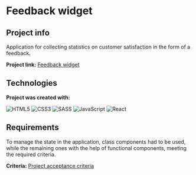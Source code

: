 # Feedback widget

## Project info
Application for collecting statistics on customer satisfaction in the form of a feedback.

**Project link:** [Feedback widget](https://dawidmarek95x.github.io/goit-react-hw-02-feedback/)

## Technologies
**Project was created with:**

![HTML5](https://img.shields.io/badge/html5-%23E34F26.svg?style=for-the-badge&logo=html5&logoColor=white) ![CSS3](https://img.shields.io/badge/css3-%231572B6.svg?style=for-the-badge&logo=css3&logoColor=white) ![SASS](https://img.shields.io/badge/SASS-hotpink.svg?style=for-the-badge&logo=SASS&logoColor=white) ![JavaScript](https://img.shields.io/badge/javascript-%23323330.svg?style=for-the-badge&logo=javascript&logoColor=%23F7DF1E) ![React](https://img.shields.io/badge/react-%2320232a.svg?style=for-the-badge&logo=react&logoColor=%2361DAFB)

## Requirements
To manage the state in the application, class components had to be used, while the remaining ones with the help of functional components, meeting the required criteria.

**Criteria:**
[Project acceptance criteria](https://github.com/goitacademy/react-homework/blob/master/homework-02/feedback/README.pl.md)
